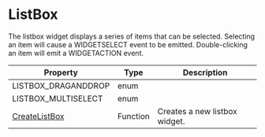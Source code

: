 # ListBox #
The listbox widget displays a series of items that can be selected. Selecting an item will cause a WIDGETSELECT event to be emitted. Double-clicking an item will emit a WIDGETACTION event.

| Property | Type | Description |
| --- | --- | --- |
| LISTBOX_DRAGANDDROP | enum |  |
| LISTBOX_MULTISELECT | enum |  |
| [CreateListBox](CreateListBox.md) | Function | Creates a new listbox widget. |